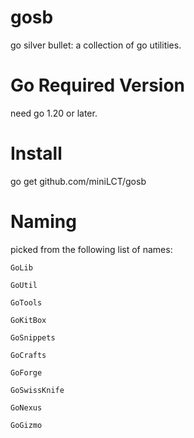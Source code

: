# gosb
go silver bullet: a collection of go utilities.

# Go Required Version
need go 1.20 or later.


# Install

go get github.com/miniLCT/gosb

# Naming

picked from the following list of names:

`GoLib`

`GoUtil` 

`GoTools`

`GoKitBox`

`GoSnippets`

`GoCrafts`

`GoForge`

`GoSwissKnife`

`GoNexus`

`GoGizmo`

